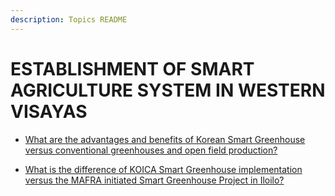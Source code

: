 ```yaml
---
description: Topics README
---
```


# ESTABLISHMENT OF SMART AGRICULTURE SYSTEM IN WESTERN VISAYAS


 - [What are the advantages and benefits of Korean Smart Greenhouse versus conventional greenhouses and open field production?](/2022/other-priority-programs-and-projects/establishment-of-smart-agriculture-system-in-western-visayas/what-are-the-advantages-and-benefits-of-korean-smart-greenhouse-versus-conventional-greenhouses-and-.html)
    
 - [What is the difference of KOICA Smart Greenhouse implementation versus the MAFRA initiated Smart Greenhouse Project in Iloilo?](/2022/other-priority-programs-and-projects/establishment-of-smart-agriculture-system-in-western-visayas/what-is-the-difference-of-koica-smart-greenhouse-implementation-versus-the-mafra-initiated-smart-gre.html)
    
